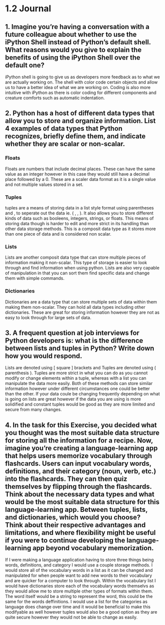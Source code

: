 # 1.2 Journal

## 1. Imagine you’re having a conversation with a future colleague about whether to use the iPython Shell instead of Python’s default shell. What reasons would you give to explain the benefits of using the iPython Shell over the default one?

iPython shell is going to give us as developers more feedback as to what we are actually working on. The shell with color code certain objects and allow us to have a better idea of what we are working on. Coding is also more intuitive with iPython as there is color coding for different components and creature comforts such as automatic indentation.

## 2. Python has a host of different data types that allow you to store and organize information. List 4 examples of data types that Python recognizes, briefly define them, and indicate whether they are scalar or non-scalar.

### Floats

Floats are numbers that include decimal places. These can have the same value as an integer however in this case they would still have a decimal place followed by a 0. These are a scaler data format as it is a single value and not multiple values stored in a set. 

### Tuples

tuples are a means of storing data in a list style format using parentheses and , to seperate out the data ie. ( <data>, <data>, <data>). It also allows you to store different kinds of data such as booleens, integers, strings, or floats. This means of storing data though is harder to edit and more strict in its handling than other data storage methods. This is a composit data type as it stores more than one piece of data and is considered non scalar.

### Lists
Lists are another composit data type that can store multiple pieces of information making it non-scalar. This type of storage is easier to look through and find information when using python. Lists are also very capable of manipulation in that you can sort them find specific data and change them with simple commands. 

### Dictionaries
Dictionaries are a data type that can store multiple sets of data within them making them non-scalar. They can hold all data types including other dictionaries. These are great for storing information however they are not as easy to look through for large sets of data.

## 3. A frequent question at job interviews for Python developers is: what is the difference between lists and tuples in Python? Write down how you would respond.

Lists are denoted using [ square ] brackets and Tuples are denoted using ( parenthesis ). Tuples are more strict in what you can do as you cannot modify or change elements within a tuple, whereas with a list you can manipulate the data more easily. Both of these methods can store similar information however under different circumstances one could be better than the other. If your data coule be changing frequently depending on what is going on lists are great however if the data you are using is more solidified and constant tuples would be good as they are more limited and secure from many changes. 

## 4. In the task for this Exercise, you decided what you thought was the most suitable data structure for storing all the information for a recipe. Now, imagine you’re creating a language-learning app that helps users memorize vocabulary through flashcards. Users can input vocabulary words, definitions, and their category (noun, verb, etc.) into the flashcards. They can then quiz themselves by flipping through the flashcards. Think about the necessary data types and what would be the most suitable data structure for this language-learning app. Between tuples, lists, and dictionaries, which would you choose? Think about their respective advantages and limitations, and where flexibility might be useful if you were to continue developing the language-learning app beyond vocabulary memorization. 

If I were making a language application having to store three things being words, definitions, and category I would use a couple storage methods. I would store all of the vocabulary words in a list as it can be changed and manipulated for when people want to add new words to their vocabulary and are quicker for a computer to look through. Within the vocabulary list I would have dictionaries store each of the vocabulary words themselvs as they would allow me to store multiple other types of formats within them. The word itself would be a string to represent the word, this could be the same for the words deffinitions. I would use a list for the categories as language does change over time and it would be beneficial to make this modifyable as well however tuples would also be a good option as they are quite secure however they would not be able to change as easily. 